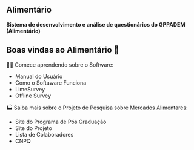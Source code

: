 ## Alimentário

 **Sistema de desenvolvimento e análise de questionários do GPPADEM (Alimentário)** 

## Boas vindas ao Alimentário 👋

🙋‍♀️ Comece aprendendo sobre o Software: 

* Manual do Usuário
* Como o Softaware Funciona
* LimeSurvey
* Offline Survey

🏭 Saiba mais sobre o Projeto de Pesquisa sobre Mercados Alimentares: 

* Site do Programa de Pós Graduação
* Site do Projeto
* Lista de Colaboradores
* CNPQ


